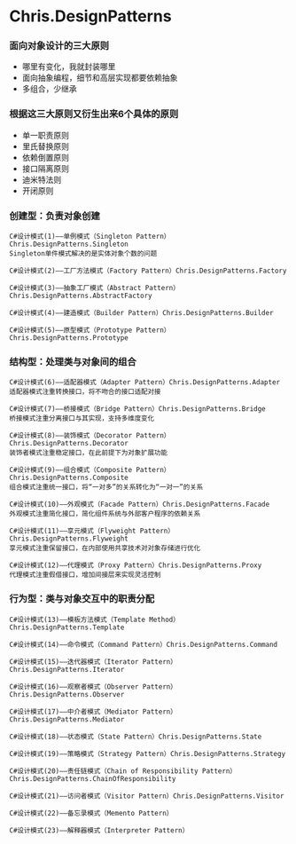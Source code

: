 # Chris.DesignPatterns
### 面向对象设计的三大原则

- 哪里有变化，我就封装哪里
- 面向抽象编程，细节和高层实现都要依赖抽象
- 多组合，少继承 

### 根据这三大原则又衍生出来6个具体的原则

- 单一职责原则
- 里氏替换原则
- 依赖倒置原则
- 接口隔离原则
- 迪米特法则
- 开闭原则



### 创建型：负责对象创建

    C#设计模式(1)——单例模式（Singleton Pattern）Chris.DesignPatterns.Singleton
    Singleton单件模式解决的是实体对象个数的问题
    
    C#设计模式(2)——工厂方法模式（Factory Pattern）Chris.DesignPatterns.Factory
    
    C#设计模式(3)——抽象工厂模式（Abstract Pattern）Chris.DesignPatterns.AbstractFactory
    
    C#设计模式(4)——建造模式（Builder Pattern）Chris.DesignPatterns.Builder
    
    C#设计模式(5)——原型模式（Prototype Pattern）Chris.DesignPatterns.Prototype

### 结构型：处理类与对象间的组合

    C#设计模式(6)——适配器模式（Adapter Pattern）Chris.DesignPatterns.Adapter
    适配器模式注重转换接口，将不吻合的接口适配对接
    
    C#设计模式(7)——桥接模式（Bridge Pattern）Chris.DesignPatterns.Bridge
    桥接模式注重分离接口与其实现，支持多维度变化
    
    C#设计模式(8)——装饰模式（Decorator Pattern）Chris.DesignPatterns.Decorator
    装饰者模式注重稳定接口，在此前提下为对象扩展功能
    
    C#设计模式(9)——组合模式（Composite Pattern）Chris.DesignPatterns.Composite
    组合模式注重统一接口，将“一对多”的关系转化为“一对一”的关系
    
    C#设计模式(10)——外观模式（Facade Pattern）Chris.DesignPatterns.Facade
    外观模式注重简化接口，简化组件系统与外部客户程序的依赖关系
    
    C#设计模式(11)——享元模式（Flyweight Pattern）Chris.DesignPatterns.Flyweight
    享元模式注重保留接口，在内部使用共享技术对对象存储进行优化
    
    C#设计模式(12)——代理模式（Proxy Pattern）Chris.DesignPatterns.Proxy
    代理模式注重假借接口，增加间接层来实现灵活控制

### 行为型：类与对象交互中的职责分配

    C#设计模式(13)——模板方法模式（Template Method）Chris.DesignPatterns.Template
    
    C#设计模式(14)——命令模式（Command Pattern）Chris.DesignPatterns.Command
    
    C#设计模式(15)——迭代器模式（Iterator Pattern）Chris.DesignPatterns.Iterator
    
    C#设计模式(16)——观察者模式（Observer Pattern）Chris.DesignPatterns.Observer
    
    C#设计模式(17)——中介者模式（Mediator Pattern）Chris.DesignPatterns.Mediator
    
    C#设计模式(18)——状态模式（State Pattern）Chris.DesignPatterns.State
    
    C#设计模式(19)——策略模式（Strategy Pattern）Chris.DesignPatterns.Strategy
    
    C#设计模式(20)——责任链模式（Chain of Responsibility Pattern）Chris.DesignPatterns.ChainOfResponsibility
    
    C#设计模式(21)——访问者模式（Visitor Pattern）Chris.DesignPatterns.Visitor
    
    C#设计模式(22)——备忘录模式（Memento Pattern）
    
    C#设计模式(23)——解释器模式（Interpreter Pattern）